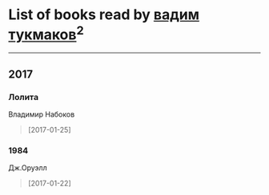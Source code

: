 # List of books read by [вадим тукмаков](https://my.mail.ru/mail/vadimtykmakov/)<sup>2</sup>
---

## 2017

### Лолита
Владимир Набоков
> [2017-01-25] 


### 1984
Дж.Оруэлл
> [2017-01-22] 



